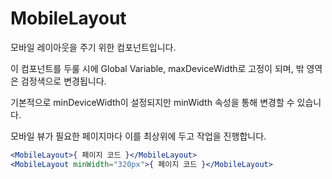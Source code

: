 # MobileLayout

모바일 레이아웃을 주기 위한 컴포넌트입니다.

이 컴포넌트를 두룰 시에 Global Variable, maxDeviceWidth로 고정이 되며, 밖 영역은 검정색으로 변경됩니다.

기본적으로 minDeviceWidth이 설정되지만 minWidth 속성을 통해 변경할 수 있습니다.

모바일 뷰가 필요한 페이지마다 이를 최상위에 두고 작업을 진행합니다.

```jsx
<MobileLayout>{ 페이지 코드 }</MobileLayout>
<MobileLayout minWidth="320px">{ 페이지 코드 }</MobileLayout>
```
